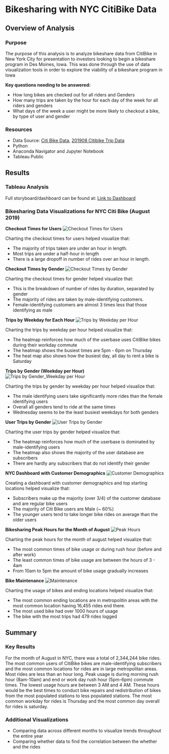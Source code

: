 # Bikesharing with NYC CitiBike Data

## Overview of Analysis
### Purpose
The purpose of this analysis is to analyze bikeshare data from CitiBike in New York City for presentation to investors looking to begin a bikeshare program in Des Moines, Iowa. This was done through the use of data visualization tools in order to explore the viability of a bikeshare program in Iowa

**Key questions needing to be answered:**
- How long bikes are checked out for all riders and Genders
- How many trips are taken by the hour for each day of the week for all riders and genders
- What days of the week a user might be more likely to checkout a bike, by type of user and gender

### Resources
- Data Source: [Citi Bike Data](https://citibikenyc.com/system-data), [201908 Citibike Trip Data](https://s3.amazonaws.com/tripdata/index.html)
- Python
- Anaconda Navigator and Jupyter Notebook
- Tableau Public



## Results
### Tableau Analysis
Full storyboard/dashboard can be found at: [Link to Dashboard](https://public.tableau.com/app/profile/paola.rivas4427/viz/Module14_Bikesharing_16742556453380/NYCCitiBikeStory)

### Bikesharing Data Visualizations for NYC Citi Bike (August 2019)

**Checkout Times for Users**
![Checkout Times for Users](https://github.com/pfrivas/bikesharing/blob/main/Images/Checkout%20Times%20by%20Users.png)

Charting the checkout times for users helped visualize that:
- The majority of trips taken are under an hour in length. 
- Most trips are under a half-hour in length
- There is a large dropoff in number of rides over an hour in length.

**Checkout Times by Gender**
![Checkout Times by Gender](https://github.com/pfrivas/bikesharing/blob/main/Images/Checkout%20Times%20by%20Gender.png)

Charting the checkout times for gender helped visualize that:
- This is the breakdown of number of rides by duration, separated by gender
- The majority of rides are taken by male-identifying customers.
- Female-identifying customers are almost 3 times less that those identifying as male

**Trips by Weekday for Each Hour**
![Trips by Weekday per Hour](https://github.com/pfrivas/bikesharing/blob/main/Images/Trips%20by%20Weekday%20for%20Each%20Hour.png)

Charting the trips by weekday per hour helped visualize that:
- The heatmap reinforces how much of the userbase uses CitiBike bikes during their workday commute
- The heatmap shows the busiest times are 5pm - 6pm on Thursday
- The heat map also shows how the busiest day, all day to rent a bike is Saturday 

**Trips by Gender (Weekday per Hour)**
![Trips by Gender_Weekday per Hour](https://github.com/pfrivas/bikesharing/blob/main/Images/Trips%20by%20Gender%20(Weekday%20per%20Hour).png)

Charting the trips by gender by weekday per hour helped visualize that:
- The male identifying users take significantly more rides than the female identifying users
- Overall all genders tend to ride at the same times
- Wednesday seems to be the least busiest weekdays for both genders

**User Trips by Gender**
![User Trips by Gender](https://github.com/pfrivas/bikesharing/blob/main/Images/User%20Trips%20by%20Gender.png)

Charting the user trips by gender helped visualize that:
- The heatmap reinforces how much of the userbase is dominated by male-identifying users
- The heatmap also shows the majority of the user database are subscribers
- There are hardly any subscribers that do not identify their gender

**NYC Dashboard with Customer Demographics**
![Customer Demographics](https://github.com/pfrivas/bikesharing/blob/main/Images/Customer%20Demographics.png)

Creating a dashboard with customer demographics and top starting locations helped visualize that:
- Subscribers make up the majority (over 3/4) of the customer database and are regular bike users
- The majority of Citi Bike users are Male (~ 60%)
- The younger users tend to take longer bike rides on average than the older users

**Bikesharing Peak Hours for the Month of August**
![Peak Hours](https://github.com/pfrivas/bikesharing/blob/main/Images/Peak%20Hours.png)

Charting the peak hours for the month of august helped visualize that:
- The most common times of bike usage or during rush hour (before and after work)
- The least common times of bike usage are between the hours of 3 - 4am
- From 10am to 5pm the amount of bike usage gradually increases

**Bike Maintenance**
![Maintenance](https://github.com/pfrivas/bikesharing/blob/main/Images/Bike%20Utilization%20and%20Maintenance.png)

Charting the usage of bikes and ending locations helped visualize that:
- The most common ending locations are in metropolitin areas with the most common location having 16,455 rides end there.
- The most used bike had over 1000 hours of usage
- The bike with the most trips had 479 rides logged

## Summary

### Key Results
For the month of August in NYC, there was a total of 2,344,244 bike rides. The most common users of CitiBike bikes are male-identifying subscribers and the most common locations for rides are in large metropolitan areas. Most rides are less than an hour long. Peak usage is during morning rush hour (8am-10am) and end or work day rush hour (5pm-6pm) commute times. The lowest usage hours are between 3 AM and 4 AM. These hours would be the best times to conduct bike repairs and redistribution of bikes from the most populated stations to less populated stations. The most common workday for rides is Thursday and the most common day overall for rides is saturday.

### Additional Visualizations
- Comparing data across different months to visualize trends throughout the entire year
- Comparing whether data to find the correlation between the whether and the rides
